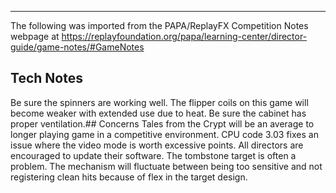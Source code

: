 ***
The following was imported from the PAPA/ReplayFX Competition Notes webpage at https://replayfoundation.org/papa/learning-center/director-guide/game-notes/#GameNotes
## Tech Notes
            
Be sure the spinners are working well. The flipper coils on this game will become weaker with extended use due to heat. Be sure the cabinet has proper ventilation.## Concerns
Tales from the Crypt will be an average to longer playing game in a competitive environment. CPU code 3.03 fixes an issue where the video mode is worth excessive points. All directors are encouraged to update their software. The tombstone target is often a problem. The mechanism will fluctuate between being too sensitive and not registering clean hits because of flex in the target design.
